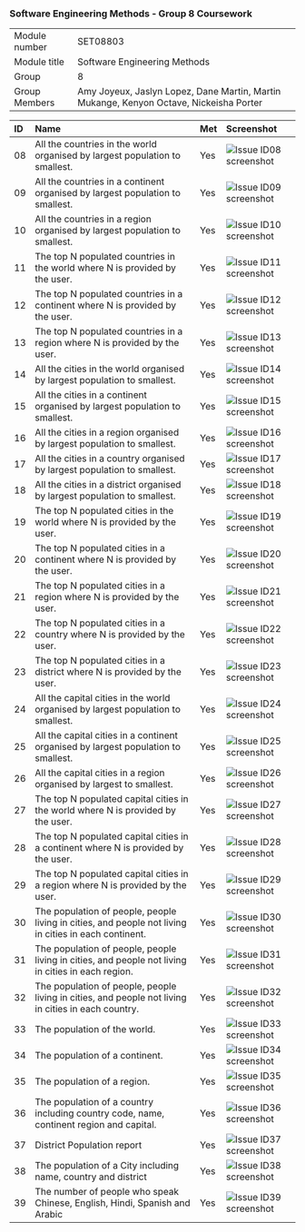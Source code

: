 ### Software Engineering Methods - Group 8 Coursework

| | |
| --- | --- |
| Module number | SET08803 |
| Module title | Software Engineering Methods |
| Group | 8 |
| Group Members | Amy Joyeux, Jaslyn Lopez, Dane Martin, Martin Mukange, Kenyon Octave, Nickeisha Porter |


| ID | Name                                                                                                  | Met | Screenshot                                                                                                                             |
|:---|:------------------------------------------------------------------------------------------------------|:----|:---------------------------------------------------------------------------------------------------------------------------------------|
| 08 | All the countries in the world organised by largest population to smallest.                           | Yes | ![Issue ID08 screenshot](https://github.com/Dane316/Group8/blob/master/screenshots/08_Countries_by_large-small.png)                    |
| 09 | All the countries in a continent organised by largest population to smallest.                         | Yes | ![Issue ID09 screenshot](https://github.com/Dane316/Group8/blob/master/screenshots/09_Countries_by_continent_large-small.png)          |
| 10 | All the countries in a region organised by largest population to smallest.                            | Yes | ![Issue ID10 screenshot](https://github.com/Dane316/Group8/blob/master/screenshots/10_Countries_by_region_large-small.png)             |
| 11 | The top N populated countries in the world where N is provided by the user.                           | Yes | ![Issue ID11 screenshot](https://github.com/Dane316/Group8/blob/master/screenshots/11_Top_countries.png)                               |
| 12 | The top N populated countries in a continent where N is provided by the user.                         | Yes | ![Issue ID12 screenshot](https://github.com/Dane316/Group8/blob/master/screenshots/12_Top_countries_in_continent.png)                  |
| 13 | The top N populated countries in a region where N is provided by the user.                            | Yes | ![Issue ID13 screenshot](https://github.com/Dane316/Group8/blob/master/screenshots/13_Top_countries_in_caribbean.png)                  |
| 14 | All the cities in the world organised by largest population to smallest.                              | Yes | ![Issue ID14 screenshot](https://github.com/Dane316/Group8/blob/master/screenshots/14_All_the_cities_in_the_world.png)                 |
| 15 | All the cities in a continent organised by largest population to smallest.                            | Yes | ![Issue ID15 screenshot](https://github.com/Dane316/Group8/blob/master/screenshots/15_Cities_in_continent_North_America.png)           |
| 16 | All the cities in a region organised by largest population to smallest.                               | Yes | ![Issue ID16 screenshot](https://github.com/Dane316/Group8/blob/master/screenshots/16_All_cities_Caribbean_region.png)                 |
| 17 | All the cities in a country organised by largest population to smallest.                              | Yes | ![Issue ID17 screenshot](https://github.com/Dane316/Group8/blob/master/screenshots/17_All_cities_in_country.png)                       |
| 18 | All the cities in a district organised by largest population to smallest.                             | Yes | ![Issue ID18 screenshot](https://github.com/Dane316/Group8/blob/master/screenshots/18_All_cities_in_district.png)                      |
| 19 | The top N populated cities in the world where N is provided by the user.                              | Yes | ![Issue ID19 screenshot](https://github.com/Dane316/Group8/blob/master/screenshots/19_Top_Populated_Cities_World.png)                  |
| 20 | The top N populated cities in a continent where N is provided by the user.                            | Yes | ![Issue ID20 screenshot](https://github.com/Dane316/Group8/blob/master/screenshots/20_Top_populated_cities_continent.png)              |
| 21 | The top N populated cities in a region where N is provided by the user.                               | Yes | ![Issue ID21 screenshot](https://github.com/Dane316/Group8/blob/master/screenshots/21_Top_populated_cities_region.png)                 |
| 22 | The top N populated cities in a country where N is provided by the user.                              | Yes | ![Issue ID22 screenshot](https://github.com/Dane316/Group8/blob/master/screenshots/22_Top_populated_cities_country.png)                |
| 23 | The top N populated cities in a district where N is provided by the user.                             | Yes | ![Issue ID23 screenshot](https://github.com/Dane316/Group8/blob/master/screenshots/23_Top_populated_cities_district.png)               |
| 24 | All the capital cities in the world organised by largest population to smallest.                      | Yes | ![Issue ID24 screenshot](https://github.com/Dane316/Group8/blob/master/screenshots/24_All_Capital_Cities_in_the_world.PNG)             |
| 25 | All the capital cities in a continent organised by largest population to smallest.                    | Yes | ![Issue ID25 screenshot](https://github.com/Dane316/Group8/blob/master/screenshots/25_All_Capital_Cities_in_a_Continent.PNG)           |
| 26 | All the capital cities in a region organised by largest to smallest.                                  | Yes | ![Issue ID26 screenshot](https://github.com/Dane316/Group8/blob/master/screenshots/26_All_Capital_Cities_in_a_Region.PNG)              |
| 27 | The top N populated capital cities in the world where N is provided by the user.                      | Yes | ![Issue ID27 screenshot](https://github.com/Dane316/Group8/blob/master/screenshots/27_Top_N_Capital_Cities_in_the_world.PNG)           |
| 28 | The top N populated capital cities in a continent where N is provided by the user.                    | Yes | ![Issue ID28 screenshot](https://github.com/Dane316/Group8/blob/master/screenshots/28_Top_N_Capital_Cities_in_Continent.png)           |
| 29 | The top N populated capital cities in a region where N is provided by the user.                       | Yes | ![Issue ID29 screenshot](https://github.com/Dane316/Group8/blob/master/screenshots/29_Top_N_Capital_Cities_in_a_Region.png)            |
| 30 | The population of people, people living in cities, and people not living in cities in each continent. | Yes | ![Issue ID30 screenshot](https://github.com/Dane316/Group8/blob/master/screenshots/30_Continent_CityPopulation_NonCityPopulation.png)  |
| 31 | The population of people, people living in cities, and people not living in cities in each region.    | Yes | ![Issue ID31 screenshot](https://github.com/Dane316/Group8/blob/master/screenshots/31_Region_CityPopulation_NonCityPopulation.png)     |
| 32 | The population of people, people living in cities, and people not living in cities in each country.   | Yes | ![Issue ID32 screenshot](https://github.com/Dane316/Group8/blob/master/screenshots/32_Country_CityPopulation_NonCityPopulation.png)    |
| 33 | The population of the world.                                                                          | Yes | ![Issue ID33 screenshot](https://github.com/Dane316/Group8/blob/master/screenshots/33_Population_of_the_world.PNG)                     |
| 34 | The population of a continent.                                                                        | Yes | ![Issue ID34 screenshot](https://github.com/Dane316/Group8/blob/master/screenshots/34_Population_For_Continent.PNG)                    |
| 35 | The population of a region.                                                                           | Yes | ![Issue ID35 screenshot](https://github.com/Dane316/Group8/blob/master/screenshots/35_Population_For_Region.PNG)                       |
| 36 | The population of a country including country code, name, continent region and capital.             | Yes | ![Issue ID36 screenshot](https://github.com/Dane316/Group8/blob/master/screenshots/36_Country_Continent_Region_Capital_Population.png) |
| 37 | District Population report              | Yes | ![Issue ID37 screenshot](https://github.com/Dane316/Group8/blob/master/screenshots/37_District_Population.png)                         |
| 38 | The population of a City including name, country and district                                         | Yes | ![Issue ID38 screenshot](https://github.com/Dane316/Group8/blob/master/screenshots/38_Country_City_District_Population.png)            |
| 39 | The number of people who speak Chinese, English, Hindi, Spanish and Arabic                            | Yes | ![Issue ID39 screenshot](https://github.com/Dane316/Group8/blob/master/screenshots/39_Language.PNG)                                    |

